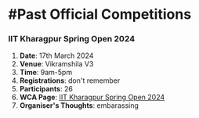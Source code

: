 # #Past Official Competitions

### IIT Kharagpur Spring Open 2024
1. **Date**: 17th March 2024
1. **Venue**: Vikramshila V3
1. **Time**: 9am-5pm
1. **Registrations**: don't remember
1. **Participants**: 26
1. **WCA Page**: [IIT Kharagpur Spring Open 2024](https://www.worldcubeassociation.org/competitions/IITKharagpurSpringOpen2024)
1. **Organiser's Thoughts**: embarassing
